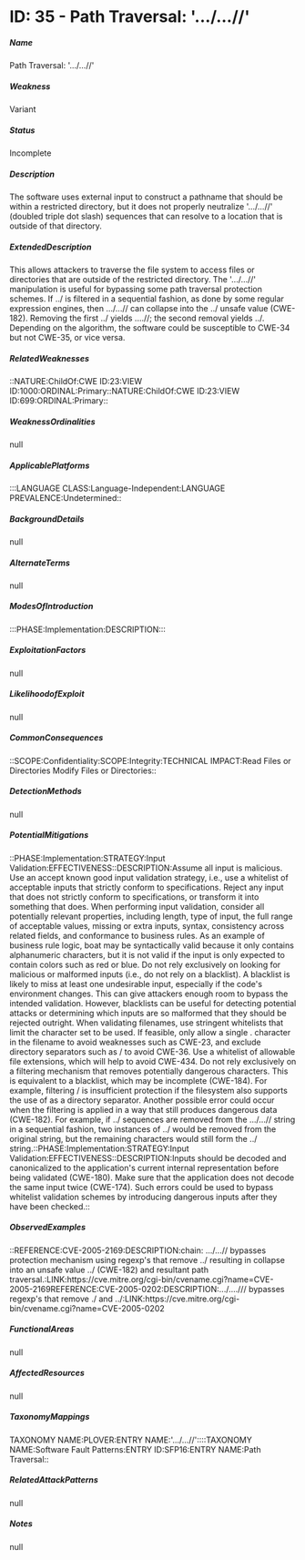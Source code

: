 # ID: 35 - Path Traversal: '.../...//'
<h5>Name</h5>Path Traversal: '.../...//'
<h5>Weakness</h5>Variant
<h5>Status</h5>Incomplete
<h5>Description</h5>The software uses external input to construct a pathname that should be within a restricted directory, but it does not properly neutralize '.../...//' (doubled triple dot slash) sequences that can resolve to a location that is outside of that directory.
<h5>ExtendedDescription</h5>This allows attackers to traverse the file system to access files or directories that are outside of the restricted directory. The '.../...//' manipulation is useful for bypassing some path traversal protection schemes. If ../ is filtered in a sequential fashion, as done by some regular expression engines, then .../...// can collapse into the ../ unsafe value (CWE-182). Removing the first ../ yields ....//; the second removal yields ../. Depending on the algorithm, the software could be susceptible to CWE-34 but not CWE-35, or vice versa.
<h5>RelatedWeaknesses</h5>::NATURE:ChildOf:CWE ID:23:VIEW ID:1000:ORDINAL:Primary::NATURE:ChildOf:CWE ID:23:VIEW ID:699:ORDINAL:Primary::
<h5>WeaknessOrdinalities</h5>null
<h5>ApplicablePlatforms</h5>:::LANGUAGE CLASS:Language-Independent:LANGUAGE PREVALENCE:Undetermined::
<h5>BackgroundDetails</h5>null
<h5>AlternateTerms</h5>null
<h5>ModesOfIntroduction</h5>:::PHASE:Implementation:DESCRIPTION:::
<h5>ExploitationFactors</h5>null
<h5>LikelihoodofExploit</h5>null
<h5>CommonConsequences</h5>::SCOPE:Confidentiality:SCOPE:Integrity:TECHNICAL IMPACT:Read Files or Directories Modify Files or Directories::
<h5>DetectionMethods</h5>null
<h5>PotentialMitigations</h5>::PHASE:Implementation:STRATEGY:Input Validation:EFFECTIVENESS::DESCRIPTION:Assume all input is malicious. Use an accept known good input validation strategy, i.e., use a whitelist of acceptable inputs that strictly conform to specifications. Reject any input that does not strictly conform to specifications, or transform it into something that does. When performing input validation, consider all potentially relevant properties, including length, type of input, the full range of acceptable values, missing or extra inputs, syntax, consistency across related fields, and conformance to business rules. As an example of business rule logic, boat may be syntactically valid because it only contains alphanumeric characters, but it is not valid if the input is only expected to contain colors such as red or blue. Do not rely exclusively on looking for malicious or malformed inputs (i.e., do not rely on a blacklist). A blacklist is likely to miss at least one undesirable input, especially if the code's environment changes. This can give attackers enough room to bypass the intended validation. However, blacklists can be useful for detecting potential attacks or determining which inputs are so malformed that they should be rejected outright. When validating filenames, use stringent whitelists that limit the character set to be used. If feasible, only allow a single . character in the filename to avoid weaknesses such as CWE-23, and exclude directory separators such as / to avoid CWE-36. Use a whitelist of allowable file extensions, which will help to avoid CWE-434. Do not rely exclusively on a filtering mechanism that removes potentially dangerous characters. This is equivalent to a blacklist, which may be incomplete (CWE-184). For example, filtering / is insufficient protection if the filesystem also supports the use of as a directory separator. Another possible error could occur when the filtering is applied in a way that still produces dangerous data (CWE-182). For example, if ../ sequences are removed from the .../...// string in a sequential fashion, two instances of ../ would be removed from the original string, but the remaining characters would still form the ../ string.::PHASE:Implementation:STRATEGY:Input Validation:EFFECTIVENESS::DESCRIPTION:Inputs should be decoded and canonicalized to the application's current internal representation before being validated (CWE-180). Make sure that the application does not decode the same input twice (CWE-174). Such errors could be used to bypass whitelist validation schemes by introducing dangerous inputs after they have been checked.::
<h5>ObservedExamples</h5>::REFERENCE:CVE-2005-2169:DESCRIPTION:chain: .../...// bypasses protection mechanism using regexp's that remove ../ resulting in collapse into an unsafe value ../ (CWE-182) and resultant path traversal.:LINK:https://cve.mitre.org/cgi-bin/cvename.cgi?name=CVE-2005-2169REFERENCE:CVE-2005-0202:DESCRIPTION:.../..../// bypasses regexp's that remove ./ and ../:LINK:https://cve.mitre.org/cgi-bin/cvename.cgi?name=CVE-2005-0202
<h5>FunctionalAreas</h5>null
<h5>AffectedResources</h5>null
<h5>TaxonomyMappings</h5>TAXONOMY NAME:PLOVER:ENTRY NAME:'.../...//'::::TAXONOMY NAME:Software Fault Patterns:ENTRY ID:SFP16:ENTRY NAME:Path Traversal::
<h5>RelatedAttackPatterns</h5>null
<h5>Notes</h5>null

